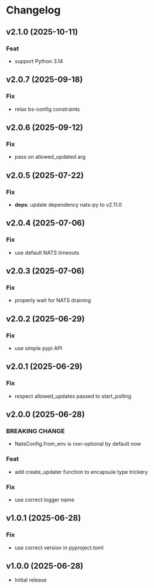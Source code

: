 # Changelog

## v2.1.0 (2025-10-11)

### Feat

- support Python 3.14

## v2.0.7 (2025-09-18)

### Fix

- relax bs-config constraints

## v2.0.6 (2025-09-12)

### Fix

- pass on allowed_updated arg

## v2.0.5 (2025-07-22)

### Fix

- **deps**: update dependency nats-py to v2.11.0

## v2.0.4 (2025-07-06)

### Fix

- use default NATS timeouts

## v2.0.3 (2025-07-06)

### Fix

- properly wait for NATS draining

## v2.0.2 (2025-06-29)

### Fix

- use simple pypi API

## v2.0.1 (2025-06-29)

### Fix

- respect allowed_updates passed to start_polling

## v2.0.0 (2025-06-28)

### BREAKING CHANGE

- NatsConfig.from_env is non-optional by default now

### Feat

- add create_updater function to encapsule type trickery

### Fix

- use correct logger name

## v1.0.1 (2025-06-28)

### Fix

- use correct version in pyproject.toml

## v1.0.0 (2025-06-28)

- Initial release
